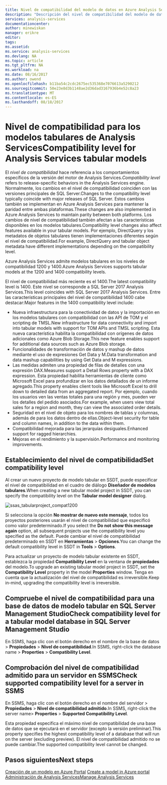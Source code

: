 ```yaml
---
title: Nivel de compatibilidad del modelo de datos en Azure Analysis Services | Microsoft Docs
description: "Descripción del nivel de compatibilidad del modelo de datos tabulares."
services: analysis-services
documentationcenter: 
author: minewiskan
manager: erikre
editor: 
tags: 
ms.assetid: 
ms.service: analysis-services
ms.devlang: NA
ms.topic: article
ms.tgt_pltfrm: NA
ms.workload: na
ms.date: 08/16/2017
ms.author: owend
ms.openlocfilehash: b11ba54c2cdc2675ec535368e7076613a5290212
ms.sourcegitcommit: 50e23e8d3b1148ae2d36dad3167936b4e52c8a23
ms.translationtype: MT
ms.contentlocale: es-ES
ms.lasthandoff: 08/18/2017
---
```

# <a name="compatibility-level-for-analysis-services-tabular-models"></a><span data-ttu-id="7ce8e-103">Nivel de compatibilidad para los modelos tabulares de Analysis Services</span><span class="sxs-lookup"><span data-stu-id="7ce8e-103">Compatibility level for Analysis Services tabular models</span></span>

<span data-ttu-id="7ce8e-104">El *nivel de compatibilidad* hace referencia a los comportamientos específicos de la versión del motor de Analysis Services.</span><span class="sxs-lookup"><span data-stu-id="7ce8e-104">*Compatibility level* refers to release-specific behaviors in the Analysis Services engine.</span></span> <span data-ttu-id="7ce8e-105">Normalmente, los cambios en el nivel de compatibilidad coinciden con las versiones principales de SQL Server.</span><span class="sxs-lookup"><span data-stu-id="7ce8e-105">Changes to the compatibility level typically coincide with major releases of SQL Server.</span></span> <span data-ttu-id="7ce8e-106">Estos cambios también se implementan en Azure Analysis Services para mantener la paridad entre ambas plataformas.</span><span class="sxs-lookup"><span data-stu-id="7ce8e-106">These changes are also implemented in Azure Analysis Services to maintain parity between both platforms.</span></span> <span data-ttu-id="7ce8e-107">Los cambios de nivel de compatibilidad también afectan a las características disponibles en los modelos tabulares.</span><span class="sxs-lookup"><span data-stu-id="7ce8e-107">Compatibility level changes also affect features available in your tabular models.</span></span> <span data-ttu-id="7ce8e-108">Por ejemplo, DirectQuery y los metadatos de objetos tabulares tienen implementaciones diferentes según el nivel de compatibilidad.</span><span class="sxs-lookup"><span data-stu-id="7ce8e-108">For example, DirectQuery and tabular object metadata have different implementations depending on the compatibility level.</span></span> 

<span data-ttu-id="7ce8e-109">Azure Analysis Services admite modelos tabulares en los niveles de compatibilidad 1200 y 1400.</span><span class="sxs-lookup"><span data-stu-id="7ce8e-109">Azure Analysis Services supports tabular models at the 1200 and 1400 compatibility levels.</span></span>

<span data-ttu-id="7ce8e-110">El nivel de compatibilidad más reciente es el 1400.</span><span class="sxs-lookup"><span data-stu-id="7ce8e-110">The latest compatibility level is 1400.</span></span> <span data-ttu-id="7ce8e-111">Este nivel se corresponde a SQL Server 2017 Analysis Services.</span><span class="sxs-lookup"><span data-stu-id="7ce8e-111">This level coincides with SQL Server 2017 Analysis Services.</span></span> <span data-ttu-id="7ce8e-112">Entre las características principales del nivel de compatibilidad 1400 cabe destacar:</span><span class="sxs-lookup"><span data-stu-id="7ce8e-112">Major features in the 1400 compatibility level include:</span></span>

*  <span data-ttu-id="7ce8e-113">Nueva infraestructura para la conectividad de datos y la importación en los modelos tabulares con compatibilidad con las API de TOM y el scripting de TMSL.</span><span class="sxs-lookup"><span data-stu-id="7ce8e-113">New infrastructure for data connectivity and import into tabular models with support for TOM APIs and TMSL scripting.</span></span> <span data-ttu-id="7ce8e-114">Esta nueva característica habilita la compatibilidad con orígenes de datos adicionales como Azure Blob Storage.</span><span class="sxs-lookup"><span data-stu-id="7ce8e-114">This new feature enables support for additional data sources such as Azure Blob storage.</span></span>
*  <span data-ttu-id="7ce8e-115">Funcionalidades de transformación de datos y mashup de datos mediante el uso de expresiones Get Data y M.</span><span class="sxs-lookup"><span data-stu-id="7ce8e-115">Data transformation and data mashup capabilities by using Get Data and M expressions.</span></span>
*  <span data-ttu-id="7ce8e-116">Las medidas admiten una propiedad de filas de detalles con una expresión DAX.</span><span class="sxs-lookup"><span data-stu-id="7ce8e-116">Measures support a Detail Rows property with a DAX expression.</span></span> <span data-ttu-id="7ce8e-117">Esta propiedad habilita herramientas de cliente como Microsoft Excel para profundizar en los datos detallados de un informe agregado.</span><span class="sxs-lookup"><span data-stu-id="7ce8e-117">This property enables client tools like Microsoft Excel to drill down to detailed data from an aggregated report.</span></span> <span data-ttu-id="7ce8e-118">Por ejemplo, cuando los usuarios ven las ventas totales para una región y mes, pueden ver los detalles del pedido asociados.</span><span class="sxs-lookup"><span data-stu-id="7ce8e-118">For example, when users view total sales for a region and month, they can view the associated order details.</span></span> 
*  <span data-ttu-id="7ce8e-119">Seguridad en el nivel de objeto para los nombres de tablas y columnas, además de para los datos dentro de ellas.</span><span class="sxs-lookup"><span data-stu-id="7ce8e-119">Object-level security for table and column names, in addition to the data within them.</span></span>
*  <span data-ttu-id="7ce8e-120">Compatibilidad mejorada para las jerarquías desiguales.</span><span class="sxs-lookup"><span data-stu-id="7ce8e-120">Enhanced support for ragged hierarchies.</span></span>
*  <span data-ttu-id="7ce8e-121">Mejoras en el rendimiento y la supervisión.</span><span class="sxs-lookup"><span data-stu-id="7ce8e-121">Performance and monitoring improvements.</span></span>
  
## <a name="set-compatibility-level"></a><span data-ttu-id="7ce8e-122">Establecimiento del nivel de compatibilidad</span><span class="sxs-lookup"><span data-stu-id="7ce8e-122">Set compatibility level</span></span> 
 <span data-ttu-id="7ce8e-123">Al crear un nuevo proyecto de modelo tabular en SSDT, puede especificar el nivel de compatibilidad en el cuadro de diálogo **Diseñador de modelos tabulares**.</span><span class="sxs-lookup"><span data-stu-id="7ce8e-123">When creating a new tabular model project in SSDT, you can specify the compatibility level on the **Tabular model designer** dialog.</span></span> 
  
 ![ssas_tabularproject_compat1200](./media/analysis-services-compat-level/aas-tabularproject-compat.png)  
  
 <span data-ttu-id="7ce8e-125">Si selecciona la opción **No mostrar de nuevo este mensaje**, todos los proyectos posteriores usarán el nivel de compatibilidad que especificó como valor predeterminado.</span><span class="sxs-lookup"><span data-stu-id="7ce8e-125">If you select the **Do not show this message again** option, all subsequent projects use the compatibility level you specified as the default.</span></span> <span data-ttu-id="7ce8e-126">Puede cambiar el nivel de compatibilidad predeterminado en SSDT en **Herramientas** > **Opciones**.</span><span class="sxs-lookup"><span data-stu-id="7ce8e-126">You can change the default compatibility level in SSDT in **Tools** > **Options**.</span></span>  
  
 <span data-ttu-id="7ce8e-127">Para actualizar un proyecto de modelo tabular existente en SSDT, establezca la propiedad **Compatibility Level** en la ventana de **propiedades** del modelo.</span><span class="sxs-lookup"><span data-stu-id="7ce8e-127">To upgrade an existing tabular model project in SSDT, set  the **Compatibility Level** property in the model **Properties** window.</span></span> <span data-ttu-id="7ce8e-128">Tenga en cuenta que la actualización del nivel de compatibilidad es irreversible.</span><span class="sxs-lookup"><span data-stu-id="7ce8e-128">Keep in-mind, upgrading the compatibility level is irreversible.</span></span>
  
## <a name="check-compatibility-level-for-a-tabular-model-database-in-sql-server-management-studio"></a><span data-ttu-id="7ce8e-129">Compruebe el nivel de compatibilidad para una base de datos de modelo tabular en SQL Server Management Studio</span><span class="sxs-lookup"><span data-stu-id="7ce8e-129">Check compatibility level for a tabular model database in SQL Server Management Studio</span></span> 
 <span data-ttu-id="7ce8e-130">En SSMS, haga clic con el botón derecho en el nombre de la base de datos > **Propiedades** > **Nivel de compatibilidad**.</span><span class="sxs-lookup"><span data-stu-id="7ce8e-130">In SSMS, right-click the database name > **Properties** > **Compatibility Level**.</span></span>  
  
## <a name="check-supported-compatibility-level-for-a-server-in-ssms"></a><span data-ttu-id="7ce8e-131">Comprobación del nivel de compatibilidad admitido para un servidor en SSMS</span><span class="sxs-lookup"><span data-stu-id="7ce8e-131">Check supported compatibility level for a server in SSMS</span></span>  
 <span data-ttu-id="7ce8e-132">En SSMS, haga clic con el botón derecho en el nombre del servidor > **Propiedades** > **Nivel de compatibilidad admitido**.</span><span class="sxs-lookup"><span data-stu-id="7ce8e-132">In SSMS, right-click the server name>  **Properties** > **Supported Compatibility Level**.</span></span>  
  
 <span data-ttu-id="7ce8e-133">Esta propiedad especifica el máximo nivel de compatibilidad de una base de datos que se ejecutará en el servidor (excepto la versión preliminar).</span><span class="sxs-lookup"><span data-stu-id="7ce8e-133">This property specifies the highest compatibility level of a database that will run on the server (excluding preview).</span></span> <span data-ttu-id="7ce8e-134">El nivel de compatibilidad admitido no se puede cambiar.</span><span class="sxs-lookup"><span data-stu-id="7ce8e-134">The supported compatibility level cannot be changed.</span></span>  

## <a name="next-steps"></a><span data-ttu-id="7ce8e-135">Pasos siguientes</span><span class="sxs-lookup"><span data-stu-id="7ce8e-135">Next steps</span></span>
  <span data-ttu-id="7ce8e-136">[Creación de un modelo en Azure Portal](analysis-services-create-model-portal.md) </span><span class="sxs-lookup"><span data-stu-id="7ce8e-136">[Create a model in Azure portal](analysis-services-create-model-portal.md) </span></span>  
  [<span data-ttu-id="7ce8e-137">Administración de Analysis Services</span><span class="sxs-lookup"><span data-stu-id="7ce8e-137">Manage Analysis Services</span></span>](analysis-services-manage.md)  
